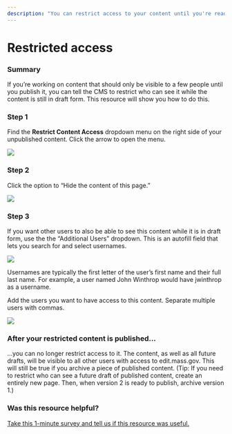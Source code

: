 ```yaml
---
description: "You can restrict access to your content until you're ready to publish\_it."
---
```


# Restricted access

### Summary

If you’re working on content that should only be visible to a few people until you publish it, you can tell the CMS to restrict who can see it while the content is still in draft form. This resource will show you how to do this.

### Step 1

Find the **Restrict Content Access** dropdown menu on the right side of your unpublished content. Click the arrow to open the menu.

![](https://cdn-images-1.medium.com/max/800/1*9lDm_4XPTga7n98BTqy-og.png)

### Step 2

Click the option to “Hide the content of this page.”

![](https://cdn-images-1.medium.com/max/800/1*ZfkMb25_1MhL6nIIwpehcg.png)

### Step 3

If you want other users to also be able to see this content while it is in draft form, use the the “Additional Users” dropdown. This is an autofill field that lets you search for and select usernames.

![](https://cdn-images-1.medium.com/max/800/1*bkrYNuTw55XhJlmfuA075g.png)

Usernames are typically the first letter of the user’s first name and their full last name. For example, a user named John Winthrop would have jwinthrop as a username.

Add the users you want to have access to this content. Separate multiple users with commas.

![](https://cdn-images-1.medium.com/max/800/1*bkrYNuTw55XhJlmfuA075g.png)

### After your restricted content is published…

…you can no longer restrict access to it. The content, as well as all future drafts, will be visible to all other users with access to edit.mass.gov. This will still be true if you archive a piece of published content. \(Tip: If you need to restrict who can see a future draft of published content, create an entirely new page. Then, when version 2 is ready to publish, archive version 1.\)

### Was this resource helpful?

[Take this 1-minute survey and tell us if this resource was useful.](https://massgov.formstack.com/forms/resource_library_feedback?Article=Restricted_Access)

